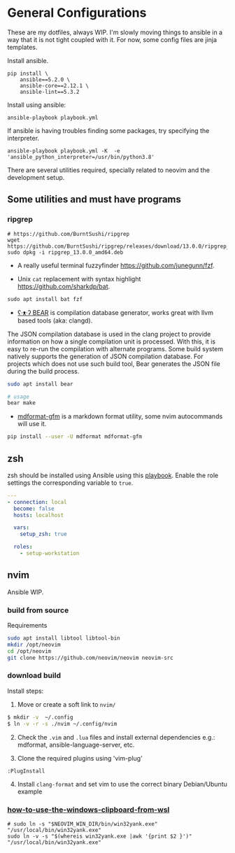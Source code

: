 # General Configurations

These are my dotfiles, always WIP.
I'm slowly moving things to ansible in a way that it is not tight coupled with it. For now, some config files are jinja templates.

Install ansible.

```command
pip install \
    ansible==5.2.0 \
    ansible-core==2.12.1 \
    ansible-lint==5.3.2
```

Install using ansible:

```command
ansible-playbook playbook.yml
```

If ansible is having troubles finding some packages, try specifying the interpreter.

```
ansible-playbook playbook.yml -K  -e 'ansible_python_interpreter=/usr/bin/python3.8'
```

There are several utilities required, specially related to neovim and the development setup.

## Some utilities and must have programs

### ripgrep
```
# https://github.com/BurntSushi/ripgrep
wget https://github.com/BurntSushi/ripgrep/releases/download/13.0.0/ripgrep_13.0.0_amd64.deb
sudo dpkg -i ripgrep_13.0.0_amd64.deb
```


- A really useful terminal fuzzyfinder https://github.com/junegunn/fzf.

- Unix `cat` replacement with syntax highlight https://github.com/sharkdp/bat.

```
sudo apt install bat fzf
```

- [ʕ·ᴥ·ʔ BEAR](https://github.com/rizsotto/Bear) is compilation database generator, works great with llvm based tools (aka: clangd).

The JSON compilation database is used in the clang project to provide information on how a single compilation unit is processed. With this, it is easy to re-run the compilation with alternate programs.
Some build system natively supports the generation of JSON compilation database. For projects which does not use such build tool, Bear generates the JSON file during the build process.

```bash
sudo apt install bear

# usage
bear make
```

- [mdformat-gfm](https://github.com/executablebooks/mdformat) is a markdown format utility, some nvim autocommands will use it.

```bash
pip install --user -U mdformat mdformat-gfm
```

## zsh

zsh should be installed using Ansible using this [playbook](./playbook.yml). Enable the role settings the corresponding variable to `true`.

```yml
---
- connection: local
  become: false
  hosts: localhost

  vars:
    setup_zsh: true

  roles:
    - setup-workstation

```

## nvim

Ansible WIP.

### build from source

Requirements

```bash
sudo apt install libtool libtool-bin
mkdir /opt/neovim
cd /opt/neovim
git clone https://github.com/neovim/neovim neovim-src
```

### download build

Install steps:

1. Move or create a soft link to `nvim/`

```bash
$ mkdir -v  ~/.config
$ ln -v -r -s ./nvim ~/.config/nvim
```

2. Check the `.vim` and `.lua` files and install external dependencies e.g.: mdformat, ansible-language-server, etc.

1. Clone the required plugins using 'vim-plug'

```
:PlugInstall
```

4. Install `clang-format` and set vim to use the correct binary
   Debian/Ubuntu example

### [how-to-use-the-windows-clipboard-from-wsl](https://github.com/neovim/neovim/wiki/FAQ#how-to-use-the-windows-clipboard-from-wsl)

```
# sudo ln -s "$NEOVIM_WIN_DIR/bin/win32yank.exe" "/usr/local/bin/win32yank.exe"
sudo ln -v -s "$(whereis win32yank.exe |awk '{print $2 }')" "/usr/local/bin/win32yank.exe"
```
